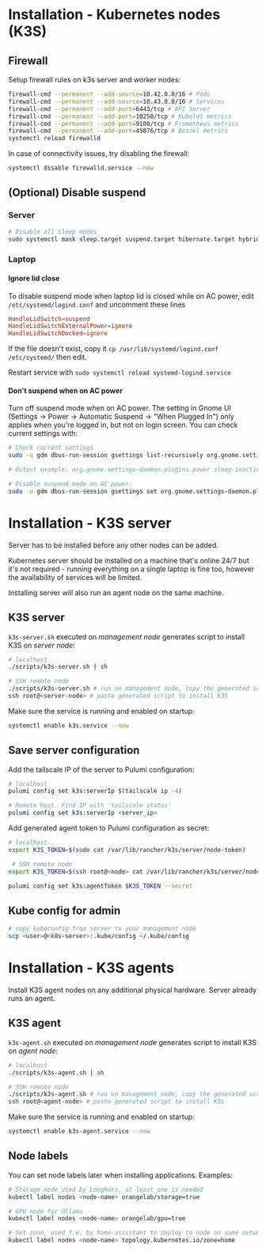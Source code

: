 # Installation - Kubernetes nodes (K3S)

## Firewall

Setup firewall rules on k3s server and worker nodes:

```sh
firewall-cmd --permanent --add-source=10.42.0.0/16 # Pods
firewall-cmd --permanent --add-source=10.43.0.0/16 # Services
firewall-cmd --permanent --add-port=6443/tcp # API Server
firewall-cmd --permanent --add-port=10250/tcp # Kubelet metrics
firewall-cmd --permanent --add-port=9100/tcp # Prometheus metrics
firewall-cmd --permanent --add-port=45876/tcp # Beszel metrics
systemctl reload firewalld
```

In case of connectivity issues, try disabling the firewall:

```sh
systemctl disable firewalld.service --now
```

## (Optional) Disable suspend

### Server

```sh
# Disable all sleep modes
sudo systemctl mask sleep.target suspend.target hibernate.target hybrid-sleep.target
```

### Laptop

#### Ignore lid close

To disable suspend mode when laptop lid is closed while on AC power, edit `/etc/systemd/logind.conf` and uncomment these lines

```conf
HandleLidSwitch=suspend
HandleLidSwitchExternalPower=ignore
HandleLidSwitchDocked=ignore
```

If the file doesn't exist, copy it `cp /usr/lib/systemd/logind.conf /etc/systemd/` then edit.

Restart service with `sudo systemctl reload systemd-logind.service`

#### Don't suspend when on AC power

Turn off suspend mode when on AC power. The setting in Gnome UI (Settings -> Power -> Automatic Suspend -> "When Plugged In") only applies when you're logged in, but not on login screen. You can check current settings with:

```sh
# Check current settings
sudo -u gdm dbus-run-session gsettings list-recursively org.gnome.settings-daemon.plugins.power | grep sleep

# Output example: org.gnome.settings-daemon.plugins.power sleep-inactive-ac-timeout 900

# Disable suspend mode on AC power:
sudo -u gdm dbus-run-session gsettings set org.gnome.settings-daemon.plugins.power sleep-inactive-ac-timeout 0
```

# Installation - K3S server

Server has to be installed before any other nodes can be added.

Kubernetes server should be installed on a machine that's online 24/7 but it's not required - running everything on a single laptop is fine too, however the availability of services will be limited.

Installing server will also run an agent node on the same machine.

## K3S server

`k3s-server.sh` executed on _management node_ generates script to install K3S on _server node_:

```sh
# localhost
./scripts/k3s-server.sh | sh

# SSH remote node
./scripts/k3s-server.sh # run on management node, copy the generated script
ssh root@<server-node> # paste generated script to install K3S
```

Make sure the service is running and enabled on startup:

```sh
systemctl enable k3s.service --now
```

## Save server configuration

Add the tailscale IP of the server to Pulumi configuration:

```sh
# localhost
pulumi config set k3s:serverIp $(tailscale ip -4)

# Remote host. Find IP with 'tailscale status'
pulumi config set k3s:serverIp <server_ip>
```

Add generated agent token to Pulumi configuration as secret:

```sh
# localhost
export K3S_TOKEN=$(sudo cat /var/lib/rancher/k3s/server/node-token)

 # SSH remote node
export K3S_TOKEN=$(ssh root@<node> cat /var/lib/rancher/k3s/server/node-token)

pulumi config set k3s:agentToken $K3S_TOKEN --secret
```

## Kube config for admin

```sh
# copy kubeconfig from server to your management node
scp <user>@<k8s-server>:.kube/config ~/.kube/config
```

# Installation - K3S agents

Install K3S agent nodes on any additional physical hardware. Server already runs an agent.

## K3S agent

`k3s-agent.sh` executed on _management node_ generates script to install K3S on _agent node_:

```sh
# localhost
./scripts/k3s-agent.sh | sh

# SSH remote node
./scripts/k3s-agent.sh # run on management node, copy the generated script
ssh root@<agent-node> # paste generated script to install K3s
```

Make sure the service is running and enabled on startup:

```sh
systemctl enable k3s-agent.service --now
```

## Node labels

You can set node labels later when installing applications. Examples:

```sh
# Storage node used by Longhorn, at least one is needed
kubectl label nodes <node-name> orangelab/storage=true

# GPU node for Ollama
kubectl label nodes <node-name> orangelab/gpu=true

# Set zone, used f.e. by home-assistant to deploy to node on same network as sensors
kubectl label nodes <node-name> topology.kubernetes.io/zone=home
```

